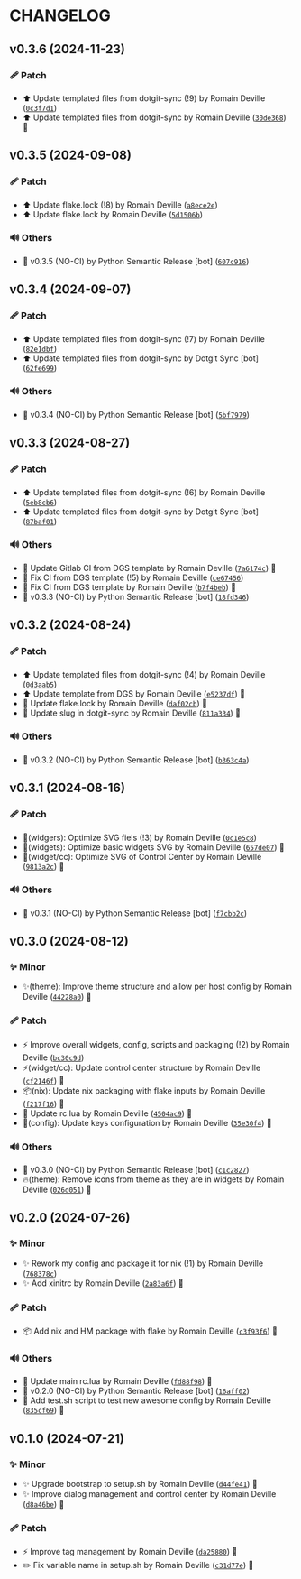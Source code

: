 <!-- markdownlint-disable-file -->
# CHANGELOG

## v0.3.6 (2024-11-23)

### 🩹 Patch

  * ⬆️ Update templated files from dotgit-sync (!9) by Romain Deville ([`0c3f7d1`](https://framagit.org/rdeville-public/dotfiles/awesomewm/-/commit/0c3f7d1ff2a90fd3531d9eb4969ad568f3ffbd19))
  * ⬆️ Update templated files from dotgit-sync by Romain Deville ([`30de368`](https://framagit.org/rdeville-public/dotfiles/awesomewm/-/commit/30de368a6725d2a59a6d4e3fae5d27d352436704)) 🔏

## v0.3.5 (2024-09-08)

### 🩹 Patch

  * ⬆️ Update flake.lock (!8) by Romain Deville ([`a8ece2e`](https://framagit.org/rdeville-public/dotfiles/awesomewm/-/commit/a8ece2e6fad83c7600e0ba2f4fd07d66bdfe1368))
  * ⬆️ Update flake.lock by Romain Deville ([`5d1506b`](https://framagit.org/rdeville-public/dotfiles/awesomewm/-/commit/5d1506b2e649f818951cd1fdf55d2c72f4b9f19c))

### 🔊 Others

  * 🔖 v0.3.5 (NO-CI) by Python Semantic Release [bot] ([`607c916`](https://framagit.org/rdeville-public/dotfiles/awesomewm/-/commit/607c9169587f5cbee671ce0eedb3e56c837d54b4))

## v0.3.4 (2024-09-07)

### 🩹 Patch

  * ⬆️ Update templated files from dotgit-sync (!7) by Romain Deville ([`82e1dbf`](https://framagit.org/rdeville-public/dotfiles/awesomewm/-/commit/82e1dbfdd22a72fda69ac7cda9f14691a06ff28f))
  * ⬆️ Update templated files from dotgit-sync by Dotgit Sync [bot] ([`62fe699`](https://framagit.org/rdeville-public/dotfiles/awesomewm/-/commit/62fe699c43dc1a4ba87ea1126e14b8b68da525b4))

### 🔊 Others

  * 🔖 v0.3.4 (NO-CI) by Python Semantic Release [bot] ([`5bf7979`](https://framagit.org/rdeville-public/dotfiles/awesomewm/-/commit/5bf79791fcd2beba99d57d06fcbe033e28d75cd1))

## v0.3.3 (2024-08-27)

### 🩹 Patch

  * ⬆️ Update templated files from dotgit-sync (!6) by Romain Deville ([`5eb8cb6`](https://framagit.org/rdeville-public/dotfiles/awesomewm/-/commit/5eb8cb629d53b19725a6bb45888c8d70ec028ff0))
  * ⬆️ Update templated files from dotgit-sync by Dotgit Sync [bot] ([`87baf01`](https://framagit.org/rdeville-public/dotfiles/awesomewm/-/commit/87baf017fe5aaf58d6aedd339a20bf395b358794))

### 🔊 Others

  * 👷 Update Gitlab CI from DGS template by Romain Deville ([`7a6174c`](https://framagit.org/rdeville-public/dotfiles/awesomewm/-/commit/7a6174c10ebe7024b76dbade39db0d360b71213b)) 🔏
  * 💚 Fix CI from DGS template (!5) by Romain Deville ([`ce67456`](https://framagit.org/rdeville-public/dotfiles/awesomewm/-/commit/ce67456f1a8e2764773a8d816b5fe4fe8d0ed913))
  * 💚 Fix CI from DGS template by Romain Deville ([`b7f4beb`](https://framagit.org/rdeville-public/dotfiles/awesomewm/-/commit/b7f4beb2c8141265030f84a6fec613dac77f735b)) 🔏
  * 🔖 v0.3.3 (NO-CI) by Python Semantic Release [bot] ([`18fd346`](https://framagit.org/rdeville-public/dotfiles/awesomewm/-/commit/18fd346087b1328f28441c24fe4bb8f3a6ee248a))

## v0.3.2 (2024-08-24)

### 🩹 Patch

  * ⬆️ Update templated files from dotgit-sync (!4) by Romain Deville ([`0d3aab5`](https://framagit.org/rdeville-public/dotfiles/awesomewm/-/commit/0d3aab54186bb20fb79690c89135c886795744d8))
  * ⬆️ Update template from DGS by Romain Deville ([`e5237df`](https://framagit.org/rdeville-public/dotfiles/awesomewm/-/commit/e5237df9365c2d5ddb38cef013679911104df8cb)) 🔏
  * 📌 Update flake.lock by Romain Deville ([`daf02cb`](https://framagit.org/rdeville-public/dotfiles/awesomewm/-/commit/daf02cb185bb6b5a04f565885035ee8083445c76)) 🔏
  * 🔧 Update slug in dotgit-sync by Romain Deville ([`811a334`](https://framagit.org/rdeville-public/dotfiles/awesomewm/-/commit/811a334de6ed981017451d3d4e961562f9c1daed)) 🔏

### 🔊 Others

  * 🔖 v0.3.2 (NO-CI) by Python Semantic Release [bot] ([`b363c4a`](https://framagit.org/rdeville-public/dotfiles/awesomewm/-/commit/b363c4a795b61af0a6d8c2e86bfd2a8e0be70aea))

## v0.3.1 (2024-08-16)

### 🩹 Patch

  * 🍱(widgers): Optimize SVG fiels (!3) by Romain Deville ([`0c1e5c8`](https://framagit.org/rdeville-public/dotfiles/awesomewm/-/commit/0c1e5c87bfe14b1bd3bdfad21b4dba8cb9cf1909))
  * 🍱(widgets): Optimize basic widgets SVG by Romain Deville ([`657de07`](https://framagit.org/rdeville-public/dotfiles/awesomewm/-/commit/657de0755b5822d7ec0c34a11c80a8a9fcc38782)) 🔏
  * 🍱(widget/cc): Optimize SVG of Control Center by Romain Deville ([`9813a2c`](https://framagit.org/rdeville-public/dotfiles/awesomewm/-/commit/9813a2c9b7a30d6e6a62cfdd5fc0c59c9deef49b)) 🔏

### 🔊 Others

  * 🔖 v0.3.1 (NO-CI) by Python Semantic Release [bot] ([`f7cbb2c`](https://framagit.org/rdeville-public/dotfiles/awesomewm/-/commit/f7cbb2c11d0dc38909053edc5e49e0d5a8f13b9b))

## v0.3.0 (2024-08-12)

### ✨ Minor

  * ✨(theme): Improve theme structure and allow per host config by Romain Deville ([`44228a0`](https://framagit.org/rdeville-public/dotfiles/awesomewm/-/commit/44228a04369cdb554ba3ed5edb7a66305a107d8e)) 🔏

### 🩹 Patch

  * ⚡️ Improve overall widgets, config, scripts and packaging (!2) by Romain Deville ([`bc30c9d`](https://framagit.org/rdeville-public/dotfiles/awesomewm/-/commit/bc30c9d477f4615d32497cf8cfde94dcf8c66c01))
  * ⚡️(widget/cc): Update control center structure by Romain Deville ([`cf2146f`](https://framagit.org/rdeville-public/dotfiles/awesomewm/-/commit/cf2146fc0f5ba4cf1aaeb74db2b79fd43d033588)) 🔏
  * 📦️(nix): Update nix packaging with flake inputs by Romain Deville ([`f217f16`](https://framagit.org/rdeville-public/dotfiles/awesomewm/-/commit/f217f16908b4087217e7f8b13c349a3084b13e16)) 🔏
  * 🔧 Update rc.lua by Romain Deville ([`4504ac9`](https://framagit.org/rdeville-public/dotfiles/awesomewm/-/commit/4504ac9f32e2c0cbb1e088d70582f4e683f7a577)) 🔏
  * 🔧(config): Update keys configuration by Romain Deville ([`35e30f4`](https://framagit.org/rdeville-public/dotfiles/awesomewm/-/commit/35e30f498610b6db941ec36e5d6fa405867ed90b)) 🔏

### 🔊 Others

  * 🔖 v0.3.0 (NO-CI) by Python Semantic Release [bot] ([`c1c2827`](https://framagit.org/rdeville-public/dotfiles/awesomewm/-/commit/c1c2827669cc44eecab59a6d086946a6b49acbb7))
  * 🔥(theme): Remove icons from theme as they are in widgets by Romain Deville ([`026d051`](https://framagit.org/rdeville-public/dotfiles/awesomewm/-/commit/026d051f9a1e2005c1635a9c825585ce8f47c38f)) 🔏

## v0.2.0 (2024-07-26)

### ✨ Minor

  * ✨ Rework  my config and package it  for nix (!1) by Romain Deville ([`768378c`](https://framagit.org/rdeville-public/dotfiles/awesomewm/-/commit/768378c5d87b84e8c8622325bac153916f35fea2))
  * ✨ Add xinitrc by Romain Deville ([`2a83a6f`](https://framagit.org/rdeville-public/dotfiles/awesomewm/-/commit/2a83a6f41c0047143967e2ace6cde0db04e7f8ff)) 🔏

### 🩹 Patch

  * 📦️ Add nix and HM package with flake by Romain Deville ([`c3f93f6`](https://framagit.org/rdeville-public/dotfiles/awesomewm/-/commit/c3f93f65b1a95e2b7a0b5e10c77192e866438a71)) 🔏

### 🔊 Others

  * 🎨 Update main rc.lua by Romain Deville ([`fd88f98`](https://framagit.org/rdeville-public/dotfiles/awesomewm/-/commit/fd88f98d64b45fc0d8e98da0e2aae2a8372f7414)) 🔏
  * 🔖 v0.2.0 (NO-CI) by Python Semantic Release [bot] ([`16aff02`](https://framagit.org/rdeville-public/dotfiles/awesomewm/-/commit/16aff02cceb4a14b3a0b3cb962d6d556ea51f97a))
  * 🔨 Add test.sh script to test new awesome config by Romain Deville ([`835cf69`](https://framagit.org/rdeville-public/dotfiles/awesomewm/-/commit/835cf6972a1e7231d85a6dba97d29588cdfe3b08)) 🔏

## v0.1.0 (2024-07-21)

### ✨ Minor

  * ✨ Upgrade bootstrap to setup.sh by Romain Deville ([`d44fe41`](https://framagit.org/rdeville-public/dotfiles/awesomewm/-/commit/d44fe4175678cbd4defa2f1c6f40a91dae975b37)) 🔏
  * ✨ Improve dialog management and control center by Romain Deville ([`d8a46be`](https://framagit.org/rdeville-public/dotfiles/awesomewm/-/commit/d8a46be3ca22e73e8d41a4a9fc40c6a6d95c7608)) 🔏

### 🩹 Patch

  * ⚡️ Improve tag management by Romain Deville ([`da25880`](https://framagit.org/rdeville-public/dotfiles/awesomewm/-/commit/da258808f5ecc2757fc7647b59c000c74eb5ccff)) 🔏
  * ✏️ Fix variable name in setup.sh by Romain Deville ([`c31d77e`](https://framagit.org/rdeville-public/dotfiles/awesomewm/-/commit/c31d77e81596054b727c37effc9e436d86f0874e)) 🔏
